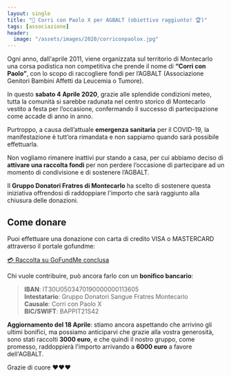 ```yaml
---
layout: single
title: "🏃 Corri con Paolo X per AGBALT (obiettivo raggiunto! 🏆)"
tags: [associazione]
header:
  image: "/assets/images/2020/corriconpaolox.jpg"
---
```


Ogni anno, dall'aprile 2011, viene organizzata sul territorio di Montecarlo una
corsa podistica non competitiva che prende il nome di **“Corri con Paolo”**, con
lo scopo di raccogliere fondi per l’AGBALT (Associazione Genitori Bambini
Affetti da Leucemia o Tumore).

In questo **sabato 4 Aprile 2020**, grazie alle splendide condizioni meteo,
tutta la comunità si sarebbe radunata nel centro storico di Montecarlo vestito a
festa per l’occasione, confermando il successo di partecipazione come accade di
anno in anno.

Purtroppo, a causa dell’attuale **emergenza sanitaria** per il COVID-19, la
manifestazione è tutt’ora rimandata e non sappiamo quando sarà possibile
effettuarla.

Non vogliamo rimanere inattivi pur stando a casa, per cui abbiamo deciso di
**attivare una raccolta fondi** per non perdere l’occasione di partecipare ad un
momento di condivisione e di sostenere l’AGBALT.

Il **Gruppo Donatori Fratres di Montecarlo** ha scelto di sostenere questa
iniziativa offrendosi di raddoppiare l'importo che sarà raggiunto alla chiusura
delle donazioni.

## Come donare

Puoi effettuare una donazione con carta di credito VISA o MASTERCARD attraverso il portale gofundme:

[💳 Raccolta su GoFundMe conclusa](https://www.gofundme.com/f/corri-con-paolo-x-per-agbalt)

Chi vuole contribuire, può ancora farlo con un **bonifico bancario**:

> **IBAN**: IT30U0503470190000000113605<br/>
> **Intestatario**: Gruppo Donatori Sangue Fratres Montecarlo<br/>
> **Causale**: Corri con Paolo X<br/>
> **BIC/SWIFT**: BAPPIT21S42

**Aggiornamento del 18 Aprile**: stiamo ancora aspettando che arrivino gli
ultimi bonifici, ma possiamo anticiparvi che grazie alla vostra generosità, sono
stati raccolti **3000 euro**, e che quindi il nostro gruppo, come promesso,
raddoppierà l'importo arrivando a **6000 euro** a favore dell'AGBALT.

Grazie di cuore ❤️❤️❤️
